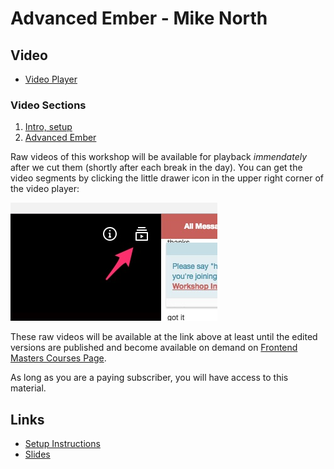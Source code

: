 # Advanced Ember - Mike North


## Video

* [Video Player](https://frontendmasters.com/live-event/advanced-ember-live/)

### Video Sections

1. [Intro, setup](https://livestream.com/accounts/4894689/events/6731333/videos/143811425)
1. [Advanced Ember](https://livestream.com/accounts/4894689/events/6731333/videos/143813943)

Raw videos of this workshop will be available for playback
*immendately* after we cut them (shortly after each break in the
day). You can get the video segments by clicking the little drawer
icon in the upper right corner of the video player:

![Video Drawer](video-drawer.jpg "small image showing video drawer on the player")

These raw videos will be available at the link above at least until
the edited versions are published and become available on demand on
[Frontend Masters Courses Page](https://frontendmasters.com/courses/).

As long as you are a paying subscriber, you will have access to this
material.

## Links

* [Setup Instructions](https://gist.github.com/mike-north/35684b7a22c2b88da780917d62f01d59)
* [Slides](https://drive.google.com/file/d/0B7LIdu29tPZRajIzbHRwNnRVMkk/view)
